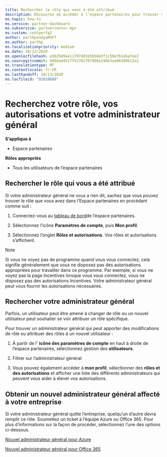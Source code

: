 ```yaml
---
title: Rechercher le rôle qui vous a été attribué
description: Découvrez où accéder à l’espace partenaires pour trouver votre rôle et vos autorisations.
ms.topic: how-to
ms.service: partner-dashboard
ms.subservice: partnercenter-mpn
ms.custom: contperfq2
author: parthpandyaMSFT
ms.author: parthp
ms.localizationpriority: medium
ms.date: 10/12/2020
ms.openlocfilehash: e382509ae11797d81b5b56b3f1c58e7b1ebafee2
ms.sourcegitcommit: 940dad4527f51781f6f966e196b3aa08389613a2
ms.translationtype: MT
ms.contentlocale: fr-FR
ms.lasthandoff: 10/13/2020
ms.locfileid: "92010688"
---
```

# <a name="find-your-role-your-permissions-and-your-global-admin"></a>Recherchez votre rôle, vos autorisations et votre administrateur général

**S’applique à**
- Espace partenaires

**Rôles appropriés**

- Tous les utilisateurs de l’espace partenaires

## <a name="find-the-role-youve-been-assigned"></a>Rechercher le rôle qui vous a été attribué

Si votre administrateur général ne vous a rien dit, sachez que vous pouvez trouver le rôle que vous avez dans l’Espace partenaires en procédant comme suit :

1. Connectez-vous au [tableau de bord](https://partner.microsoft.com/dashboard/home)de l’espace partenaires.

1. Sélectionnez l’icône **Paramètres de compte**, puis **Mon profil**.
 
1. Sélectionnez l’onglet **Rôles et autorisations**. Vos rôles et autorisations s’affichent.
 
>[!Note]
>Si vous ne voyez pas de programme quand vous vous connectez, cela signifie généralement que vous ne disposez pas des autorisations appropriées pour travailler dans ce programme. Par exemple, si vous ne voyez pas la page Incentives lorsque vous vous connectez, vous ne disposez pas des autorisations Incentives. Votre administrateur général peut vous fournir les autorisations nécessaires.

## <a name="find-your-global-admin"></a>Rechercher votre administrateur général

Parfois, un utilisateur peut être amené à changer de rôle ou un nouvel utilisateur peut souhaiter se voir attribuer un rôle spécifique.

Pour trouver un administrateur général qui peut apporter des modifications de rôle ou attribuer des rôles à un nouvel utilisateur : 

1. À partir de l' **icône des paramètres de compte** en haut à droite de l’espace partenaires, sélectionnez gestion des **utilisateurs**.

1. Filtrer sur l’administrateur général

1. Vous pouvez également accéder à **mon profil**, sélectionner des **rôles et des autorisations** et afficher une liste des différents administrateurs qui peuvent vous aider à élever vos autorisations. 


## <a name="get-a-new-global-admin-assigned-to-your-company"></a>Obtenir un nouvel administrateur général affecté à votre entreprise

Si votre administrateur général quitte l’entreprise, quelqu’un d’autre devra remplir ce rôle. Soumettez un ticket à l’équipe Azure ou Office 365. Pour plus d’informations sur la façon de procéder, sélectionnez l’une des options ci-dessous.

[Nouvel administrateur général pour Azure](https://support.microsoft.com/help/4505981/what-to-do-if-the-only-admin-for-your-mpn-program-has-left-the-company)

[Nouvel administrateur général pour Office 365](https://admin.microsoft.com/)

